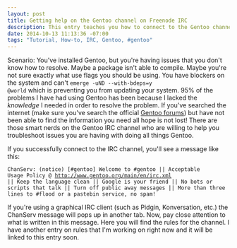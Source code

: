 ```yaml
---
layout: post
title: Getting help on the Gentoo channel on Freenode IRC
description: This entry teaches you how to connect to the Gentoo channel on the Freenode IRC in order to help from other experienced Gentoo users.
date: 2014-10-13 11:13:36 -07:00
tags: "Tutorial, How-to, IRC, Gentoo, #gentoo"
---
```


Scenario: You've installed Gentoo, but you're having issues that you don't know how to resolve. Maybe a package isn't able to compile. Maybe you're not sure exactly what use flags you should be using. You have blockers on the system and can't <code>emerge -uND --with-bdeps=y @world</code> which is preventing you from updating your system. 95% of the problems I have had using Gentoo has been because I lacked the *knowledge* I needed in order to resolve the problem. If you've searched the internet (make sure you've search the official [Gentoo forums](http://forums.gentoo.org/)) but have not been able to find the information you need all hope is not lost! There are those smart nerds on the Gentoo IRC channel who are willing to help you troubleshoot issues you are having with doing all things Gentoo.

If you successfully connect to the IRC channel, you'll see a message like this:

<code>ChanServ: (notice) [#gentoo] Welcome to #gentoo || Acceptable Usage Policy @ http://www.gentoo.org/main/en/irc.xml || Keep the language clean || Google is your friend || No bots or scripts that talk || Turn off public away messages || More than three lines to #flood or a pastebin service, no spam!</code>

If you're using a graphical IRC client (such as Pidgin, Konversation, etc.) the ChanServ message will pops up in another tab. Now, pay close attention to what is written in this message. Here you will find the rules for the channel. I have another entry on rules that I'm working on right now and it will be linked to this entry soon.